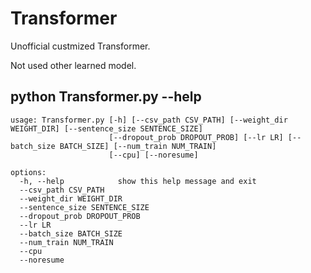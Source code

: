 # Transformer
Unofficial custmized Transformer.

Not used other learned model.

## python Transformer.py --help
```
usage: Transformer.py [-h] [--csv_path CSV_PATH] [--weight_dir WEIGHT_DIR] [--sentence_size SENTENCE_SIZE]
                      [--dropout_prob DROPOUT_PROB] [--lr LR] [--batch_size BATCH_SIZE] [--num_train NUM_TRAIN]
                      [--cpu] [--noresume]

options:
  -h, --help            show this help message and exit
  --csv_path CSV_PATH
  --weight_dir WEIGHT_DIR
  --sentence_size SENTENCE_SIZE
  --dropout_prob DROPOUT_PROB
  --lr LR
  --batch_size BATCH_SIZE
  --num_train NUM_TRAIN
  --cpu
  --noresume
```
